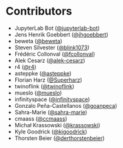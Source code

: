 # Contributors

* JupyterLab Bot ([@jupyterlab-bot](https://crowdin.com/profile/jupyterlab-bot))
* Jens Henrik Goebbert ([@jhgoebbert](https://crowdin.com/profile/jhgoebbert))
* beweta ([@beweta](https://crowdin.com/profile/beweta))
* Steven Silvester ([@blink1073](https://crowdin.com/profile/blink1073))
* Frédéric Collonval ([@fcollonval](https://crowdin.com/profile/fcollonval))
* Alek Cesarz ([@alek-cesarz](https://crowdin.com/profile/alek-cesarz))
* r4 ([@r4](https://crowdin.com/profile/r4))
* asteppke ([@asteppke](https://crowdin.com/profile/asteppke))
* Florian Harz ([@Superharz](https://crowdin.com/profile/Superharz))
* twinoflink ([@twinoflink](https://crowdin.com/profile/twinoflink))
* mueslo ([@mueslo](https://crowdin.com/profile/mueslo))
* infinityspace ([@infinityspace](https://crowdin.com/profile/infinityspace))
* Gonzalo Peña-Castellanos ([@goanpeca](https://crowdin.com/profile/goanpeca))
* Sahra-Marie ([@sahra-marie](https://crowdin.com/profile/sahra-marie))
* cmaass ([@ccmaass](https://crowdin.com/profile/ccmaass))
* Michał Krassowski ([@krassowski](https://crowdin.com/profile/krassowski))
* Kyle Goodrick ([@kjgoodrick](https://crowdin.com/profile/kjgoodrick))
* Thorsten Beier ([@derthorstenbeier](https://crowdin.com/profile/derthorstenbeier))
